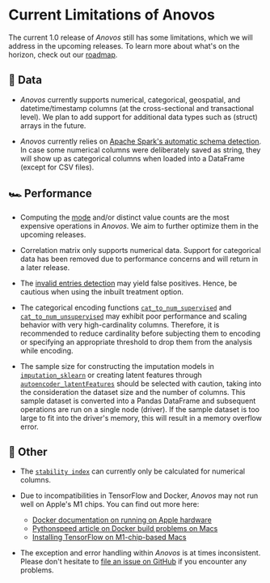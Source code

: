 # Current Limitations of Anovos

The current 1.0 release of _Anovos_ still has some limitations, which we will address in the upcoming releases.
To learn more about what's on the horizon, check out our [roadmap](roadmap.md).

## 🔣 Data

- _Anovos_ currently supports numerical, categorical, geospatial, and datetime/timestamp columns
  (at the cross-sectional and transactional level).
  We plan to add support for additional data types such as (struct) arrays in the future.

- _Anovos_ currently relies on
  [Apache Spark's automatic schema detection](https://spark.apache.org/docs/2.2.1/sql-programming-guide.html#inferring-the-schema-using-reflection).
  In case some numerical columns were deliberately saved as string, they will show up as categorical columns when
  loaded into a DataFrame (except for CSV files).

## 🏎 Performance

- Computing the [mode](../api/data_analyzer/stats_generator.md#measures_of_centraltendency) and/or
  distinct value counts are the most expensive operations in _Anovos_.
  We aim to further optimize them in the upcoming releases.

- Correlation matrix only supports numerical data.
  Support for categorical data has been removed due to performance concerns and will return in a later release.

- The [invalid entries detection](../api/data_analyzer/quality_checker.md#invalidentries_detection)
  may yield false positives.
  Hence, be cautious when using the inbuilt treatment option.

- The categorical encoding functions
  [`cat_to_num_supervised`](../api/data_transformer/transformers.md#cat_to_num_supervised)
  and
  [`cat_to_num_unsupervised`](../api/data_transformer/transformers.md#cat_to_num_unsupervised)
  may exhibit poor performance and scaling behavior with very high-cardinality columns.
  Therefore, it is recommended to reduce cardinality before subjecting them to encoding
  or specifying an appropriate threshold to drop them from the analysis while encoding.

- The sample size for constructing the imputation models in
  [`imputation_sklearn`](../api/data_transformer/transformers.md#imputation_sklearn)
  or creating latent features through
  [`autoencoder_latentFeatures`](../api/data_transformer/transformers.md#autoencoder_latentFeatures)
  should be selected with caution, taking into the consideration the dataset size and the number of columns.
  This sample dataset is converted into a Pandas DataFrame and subsequent operations are run on a single node (driver).
  If the sample dataset is too large to fit into the driver's memory, this will result in a memory overflow error.

## 🔩 Other

- The [`stability index`](../api/drift/detector.md#stabilityindex_computation)
  can currently only be calculated for numerical columns.

- Due to incompatibilities in TensorFlow and Docker, _Anovos_ may not run well on Apple's M1 chips.
  You can find out more here:
  - [Docker documentation on running on Apple hardware](https://docs.docker.com/desktop/mac/apple-silicon/)
  - [Pythonspeed article on Docker build problems on Macs](https://pythonspeed.com/articles/docker-build-problems-mac/)
  - [Installing TensorFlow on M1-chip-based Macs](https://caffeinedev.medium.com/how-to-install-tensorflow-on-m1-mac-8e9b91d93706)

- The exception and error handling within _Anovos_ is at times inconsistent. Please don't hesitate to
  [file an issue on GitHub](https://github.com/anovos/anovos/issues) if you encounter any problems.
